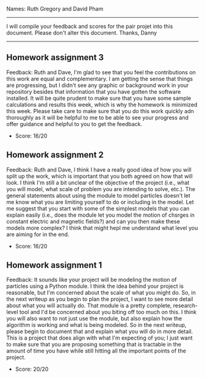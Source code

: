 Names: Ruth Gregory and David Pham

------

I will compile your feedback and scores for the pair projet into this document. Please don't alter this document.
Thanks, Danny

------

## Homework assignment 3

Feedback: Ruth and Dave, I'm glad to see that you feel the contributions on this work are equal and complementary. I am getting the sense that things are progressing, but I didn't see any graphic or background work in your repository besides that information that you have gotten the software installed. It will be quite prudent to make sure that you have some sample calculations and results this week, which is why the homework is minimized this week. Please take care to make sure that you do this work quickly adn thoroughly as it will be helpful to me to be able to see your progress and offer guidance and helpful to you to get the feedback.

* Score: 16/20

## Homework assignment 2

Feedback: Ruth and Dave, I think I have a really good idea of how you will split up the work, which is important that you both agreed on how that will look. I think I'm still a bit unclear of the objective of the project (i.e., what you will model, what scale of problem you are intending to solve, etc.). The general statements about using the module to model particles doesn't let me know what you are limiting yourself to do or including in the model. Let me suggest that you start with some of the simplest models that you can explain easily (i.e., does the module let you model the motion of chsrges in constant electric and magnetic fields?) and can you then make these models more complex? I think that might hepl me understand what level you are aiming for in the end.

* Score: 16/20


## Homework assignment 1

Feedback: It sounds like your project will be modeling the motion of particles using a Python module. I think the idea behind your project is reasonable, but I'm concerned about the scale of what you might do. So, in the next writeup as you begin to plan the project, I want to see more detail about what you will actually do. That module is a pretty complete, research-level tool and I'd be concerned about you biting off too much on this. I think you will also want to not just use the module, but also explain how the algorithm is working and what is being modeled. So in the next writeup, please begin to document that and explain what you will do in more detail. This is a project that does align with what I'm expecting of you; I just want to make sure that you are proposing something that is tractable in the amount of time you have while still hitting all the important points of the project.

* Score: 20/20
